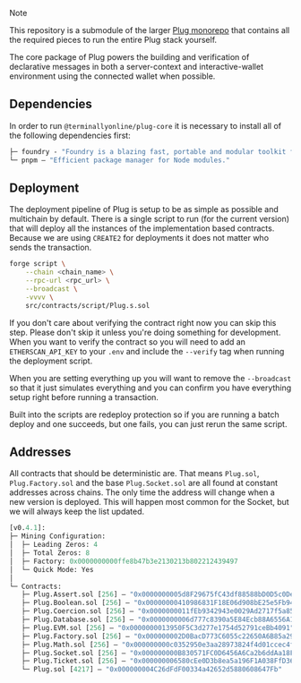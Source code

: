 > [!NOTE]
> This repository is a submodule of the larger [Plug monorepo](https://github.com/terminally-online/plug) that contains all the required pieces to run the entire Plug stack yourself.

The core package of Plug powers the building and verification of declarative messages in both a server-context and interactive-wallet environment using the connected wallet when possible.

## Dependencies

In order to run `@terminallyonline/plug-core` it is necessary to install all of the following dependencies first:

```ml
├─ foundry - "Foundry is a blazing fast, portable and modular toolkit for Ethereum application."
└─ pnpm — "Efficient package manager for Node modules."
```

## Deployment

The deployment pipeline of Plug is setup to be as simple as possible and multichain by default. There is a single script to run (for the current version) that will deploy all the instances of the implementation based contracts. Because we are using `CREATE2` for deployments it does not matter who sends the transaction.

```bash
forge script \
    --chain <chain_name> \
    --rpc-url <rpc_url> \
    --broadcast \
    -vvvv \
    src/contracts/script/Plug.s.sol
```

If you don't care about verifying the contract right now you can skip this step. Please don't skip it unless you're doing something for development. When you want to verify the contract so you will need to add an `ETHERSCAN_API_KEY` to your `.env` and include the `--verify` tag when running the deployment script.

When you are setting everything up you will want to remove the `--broadcast` so that it just simulates everything and you can confirm you have everything setup right before running a transaction.

Built into the scripts are redeploy protection so if you are running a batch deploy and one succeeds, but one fails, you can just rerun the same script.

## Addresses

All contracts that should be deterministic are. That means `Plug.sol`, `Plug.Factory.sol` and the base `Plug.Socket.sol` are all found at constant addresses across chains. The only time the address will change when a new version is deployed. This will happen most common for the Socket, but we will always keep the list updated.

```ml
[v0.4.1]:
├─ Mining Configuration:
│  ├─ Leading Zeros: 4
│  ├─ Total Zeros: 8
│  ├─ Factory: 0x0000000000ffe8b47b3e2130213b802212439497
│  └─ Quick Mode: Yes
│
└─ Contracts:
   ├─ Plug.Assert.sol [256] — "0x0000000005d8F29675fC43df88588bD0D5c0DeC5"
   ├─ Plug.Boolean.sol [256] — "0x00000000410986831F18E06d908bE25e5Fb949A0"
   ├─ Plug.Coercion.sol [256] — "0x0000000011fEb9342943e0029Ad2717f5a85F118"
   ├─ Plug.Database.sol [256] — "0x0000000006d777c8390a5E84Ecb88A6556A1d3B5"
   ├─ Plug.EVM.sol [256] — "0x0000000013950F5C3d277e1754d52791ceBb4091"
   ├─ Plug.Factory.sol [256] — "0x000000002D0BacD773C6055c22650A6B85a2990B"
   ├─ Plug.Math.sol [256] — "0x000000000c0352950e3aa28973824f4d01ccec4f"
   ├─ Plug.Socket.sol [256] — "0x000000000B830571FC0D6456A6Ca2b6ddAa18F6F"
   ├─ Plug.Ticket.sol [256] — "0x000000006580cEe0D3b8ea5a196F1A038FfD3604"
   └─ Plug.sol [4217] — "0x000000004C26dFdF00334a42652d5880608647Fb"
```
